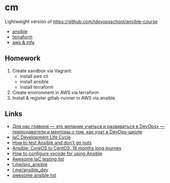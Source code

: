 # cm

Lightweight version of https://github.com/tdevopsschool/ansible-course

- [ansible](ansible/README.md)
- [terraform](terraform/envs/aws/README.md)
- [aws & mfa](docs/aws_mfa.md)

## Homework

1. Create sandbox via Vagrant:
    - install aws cli
    - install ansible
    - install terraform
2. Create environment in AWS via terraform
3. Install & register gitlab-runner in AWS via ansible

## Links

- [Для нас главное — это желание учиться и развиваться в DevOps» — преподаватели и менторы о том, как учат в DevOps-школе](https://habr.com/en/company/deutschetelekomitsolutions/blog/521648/)
- [IaC Development Life Cycle](https://www.goncharov.xyz/it/idlc-ru.html)
- [How to test Ansible and don't go nuts](https://www.goncharov.xyz/it/ansible-testing-en.html)
- [Ansible: CoreOS to CentOS, 18 months long journey](https://www.goncharov.xyz/it/coreos2centos-en.html)
- [How to configure vscode for using Ansible](https://www.goncharov.xyz/it/vscode.html)
- [Awesome IaC testing list](https://github.com/ultral/awesome-iac-testing)
- [t.me/pro_ansible](https://t.me/pro_ansible)
- [t.me/ansible_dev](https://t.me/ansible_dev)
- [awesome ansible list](https://github.com/KeyboardInterrupt/awesome-ansible)
